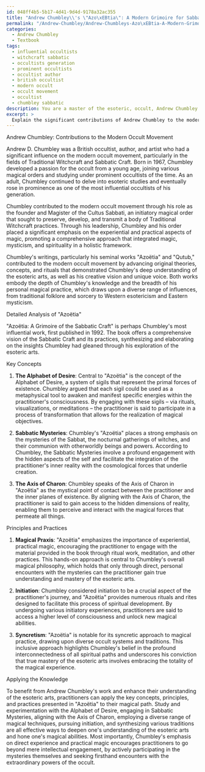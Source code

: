 ```yaml
---
id: 048ff4b5-5b17-4d41-9d4d-9178a32ac355
title: "Andrew Chumbley\\'s \"Azo\xEBtia\": A Modern Grimoire for Sabbatic Craft"
permalink: "/Andrew-Chumbley/Andrew-Chumbleys-Azo\xEBtia-A-Modern-Grimoire-for-Sabbatic-Craft/"
categories:
  - Andrew Chumbley
  - Textbook
tags:
  - influential occultists
  - witchcraft sabbatic
  - occultists generation
  - prominent occultists
  - occultist author
  - british occultist
  - modern occult
  - occult movement
  - occultist
  - chumbley sabbatic
description: You are a master of the esoteric, occult, Andrew Chumbley and education, you have written many textbooks on the subject in ways that provide students with rich and deep understanding of the subject. You are being asked to write textbook-like sections on a topic and you do it with full context, explainability, and reliability in accuracy to the true facts of the topic at hand, in a textbook style that a student would easily be able to learn from, in a rich, engaging, and contextual way. Always include relevant context (such as formulas and history), related concepts, and in a way that someone can gain deep insights from.
excerpt: >
  Explain the significant contributions of Andrew Chumbley to the modern occult movement and provide a detailed analysis of one of his seminal works (e.g., \"Azo\xEBtia\" or \"Qutub\"). Discuss the key concepts, principles, and practices he advocated for in this work, and how practitioners can apply this knowledge to enhance their understanding of the esoteric arts.
---
```

Andrew Chumbley: Contributions to the Modern Occult Movement

Andrew D. Chumbley was a British occultist, author, and artist who had a significant influence on the modern occult movement, particularly in the fields of Traditional Witchcraft and Sabbatic Craft. Born in 1967, Chumbley developed a passion for the occult from a young age, joining various magical orders and studying under prominent occultists of the time. As an adult, Chumbley continued to delve into esoteric studies and eventually rose in prominence as one of the most influential occultists of his generation.

Chumbley contributed to the modern occult movement through his role as the founder and Magister of the Cultus Sabbati, an initiatory magical order that sought to preserve, develop, and transmit a body of Traditional Witchcraft practices. Through his leadership, Chumbley and his order placed a significant emphasis on the experiential and practical aspects of magic, promoting a comprehensive approach that integrated magic, mysticism, and spirituality in a holistic framework.

Chumbley's writings, particularly his seminal works "Azoëtia" and "Qutub," contributed to the modern occult movement by advancing original theories, concepts, and rituals that demonstrated Chumbley's deep understanding of the esoteric arts, as well as his creative vision and unique voice. Both works embody the depth of Chumbley's knowledge and the breadth of his personal magical practice, which draws upon a diverse range of influences, from traditional folklore and sorcery to Western esotericism and Eastern mysticism.

Detailed Analysis of "Azoëtia"

"Azoëtia: A Grimoire of the Sabbatic Craft" is perhaps Chumbley's most influential work, first published in 1992. The book offers a comprehensive vision of the Sabbatic Craft and its practices, synthesizing and elaborating on the insights Chumbley had gleaned through his exploration of the esoteric arts.

Key Concepts

1. **The Alphabet of Desire**: Central to "Azoëtia" is the concept of the Alphabet of Desire, a system of sigils that represent the primal forces of existence. Chumbley argued that each sigil could be used as a metaphysical tool to awaken and manifest specific energies within the practitioner's consciousness. By engaging with these sigils – via rituals, visualizations, or meditations – the practitioner is said to participate in a process of transformation that allows for the realization of magical objectives.

2. **Sabbatic Mysteries**: Chumbley's "Azoëtia" places a strong emphasis on the mysteries of the Sabbat, the nocturnal gatherings of witches, and their communion with otherworldly beings and powers. According to Chumbley, the Sabbatic Mysteries involve a profound engagement with the hidden aspects of the self and facilitate the integration of the practitioner's inner reality with the cosmological forces that underlie creation.

3. **The Axis of Charon**: Chumbley speaks of the Axis of Charon in "Azoëtia" as the mystical point of contact between the practitioner and the inner planes of existence. By aligning with the Axis of Charon, the practitioner is said to gain access to the hidden dimensions of reality, enabling them to perceive and interact with the magical forces that permeate all things.

Principles and Practices

1. **Magical Praxis**: "Azoëtia" emphasizes the importance of experiential, practical magic, encouraging the practitioner to engage with the material provided in the book through ritual work, meditation, and other practices. This hands-on approach is central to Chumbley's overall magical philosophy, which holds that only through direct, personal encounters with the mysteries can the practitioner gain true understanding and mastery of the esoteric arts.

2. **Initiation**: Chumbley considered initiation to be a crucial aspect of the practitioner's journey, and "Azoëtia" provides numerous rituals and rites designed to facilitate this process of spiritual development. By undergoing various initiatory experiences, practitioners are said to access a higher level of consciousness and unlock new magical abilities.

3. **Syncretism**: "Azoëtia" is notable for its syncretic approach to magical practice, drawing upon diverse occult systems and traditions. This inclusive approach highlights Chumbley's belief in the profound interconnectedness of all spiritual paths and underscores his conviction that true mastery of the esoteric arts involves embracing the totality of the magical experience.

Applying the Knowledge

To benefit from Andrew Chumbley's work and enhance their understanding of the esoteric arts, practitioners can apply the key concepts, principles, and practices presented in "Azoëtia" to their magical path. Study and experimentation with the Alphabet of Desire, engaging in Sabbatic Mysteries, aligning with the Axis of Charon, employing a diverse range of magical techniques, pursuing initiation, and synthesizing various traditions are all effective ways to deepen one's understanding of the esoteric arts and hone one's magical abilities. Most importantly, Chumbley's emphasis on direct experience and practical magic encourages practitioners to go beyond mere intellectual engagement, by actively participating in the mysteries themselves and seeking firsthand encounters with the extraordinary powers of the occult.
